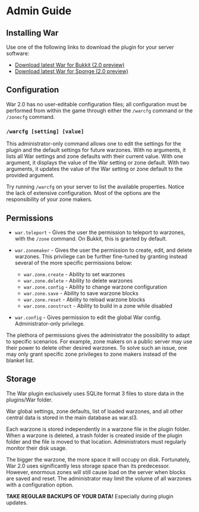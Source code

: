 Admin Guide
===========

Installing War
-----

Use one of the following links to download the plugin for your server software:

- [Download latest War for Bukkit (2.0 preview)](http://ci.tommytony.com/job/War-Sponge/com.tommytony$war-bukkit/lastSuccessfulBuild/artifact/com.tommytony/war-bukkit/2.0-SNAPSHOT/war-bukkit-2.0-SNAPSHOT.jar)
- [Download latest War for Sponge (2.0 preview)](http://ci.tommytony.com/job/War-Sponge/com.tommytony$war-sponge/lastSuccessfulBuild/artifact/com.tommytony/war-sponge/2.0-SNAPSHOT/war-sponge-2.0-SNAPSHOT.jar)

Configuration
-----

War 2.0 has no user-editable configuration files; all configuration must be
performed from within the game through either the `/warcfg` command or the `/zonecfg` command.

### `/warcfg [setting] [value]`

This administrator-only command allows one to edit the settings for the plugin
and the default settings for future warzones.
With no arguments, it lists all War settings and zone defaults with their current value.
With one argument, it displays the value of the War setting or zone default.
With two arguments, it updates the value of the War setting or zone default to the provided argument.

Try running `/warcfg` on your server to list the available properties. Notice
the lack of extensive configuration. Most of the options are the responsibility of
your zone makers.

Permissions
-----

- `war.teleport` - Gives the user the permission to teleport to warzones, with the
`/zone` command. On Bukkit, this is granted by default.

- `war.zonemaker` - Gives the user the permission to create, edit, and delete warzones. This
privilege can be further fine-tuned by granting instead several of the more specific permissions
below:

    - `war.zone.create` - Ability to set warzones
    - `war.zone.delete` - Ability to delete warzones
    - `war.zone.config` - Ability to change warzone configuration
    - `war.zone.save` - Ability to save warzone blocks
    - `war.zone.reset` - Ability to reload warzone blocks
    - `war.zone.construct` - Ability to build in a zone while disabled

- `war.config` - Gives permission to edit the global War config. Administrator-only privilege.

The plethora of permissions gives the administrator the possibility to adapt to specific
scenarios. For example, zone makers on a public server may use their power to delete
other desired warzones. To solve such an issue, one may only grant specific zone privileges to
zone makers instead of the blanket list.

Storage
-----

The War plugin exclusively uses SQLite format 3 files to store data in the plugins/War folder.

War global settings, zone defaults, list of loaded warzones, and all other central data
is stored in the main database as war.sl3.

Each warzone is stored independently in a warzone file in the plugin folder. When a warzone is
deleted, a trash folder is created inside of the plugin folder and the file is moved to that
location. Administrators must regularly monitor their disk usage.

The bigger the warzone, the more space it will occupy on disk. Fortunately, War 2.0 uses
significantly less storage space than its predecessor. However, enormous zones will still
cause load on the server when blocks are saved and reset. The administrator may limit the
volume of all warzones with a configuration option.

**TAKE REGULAR BACKUPS OF YOUR DATA!** Especially during plugin updates.